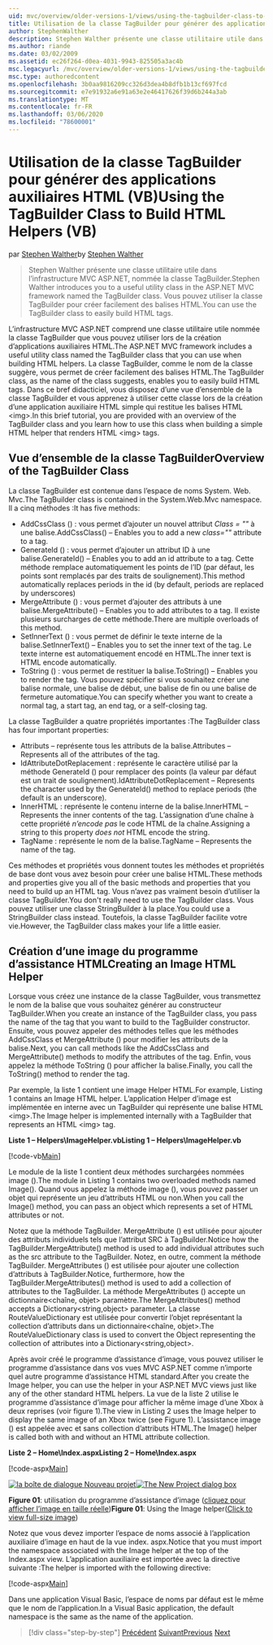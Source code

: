 ```yaml
---
uid: mvc/overview/older-versions-1/views/using-the-tagbuilder-class-to-build-html-helpers-vb
title: Utilisation de la classe TagBuilder pour générer des applications auxiliaires HTML (VB) | Microsoft Docs
author: StephenWalther
description: Stephen Walther présente une classe utilitaire utile dans l’infrastructure MVC ASP.NET, nommée la classe TagBuilder. Vous pouvez utiliser la classe TagBuilder pour facilement...
ms.author: riande
ms.date: 03/02/2009
ms.assetid: ec26f264-d0ea-4031-9943-825505a3ac4b
msc.legacyurl: /mvc/overview/older-versions-1/views/using-the-tagbuilder-class-to-build-html-helpers-vb
msc.type: authoredcontent
ms.openlocfilehash: 3b0aa9816209cc326d3dea4b8dfb1b13cf697fcd
ms.sourcegitcommit: e7e91932a6e91a63e2e46417626f39d6b244a3ab
ms.translationtype: MT
ms.contentlocale: fr-FR
ms.lasthandoff: 03/06/2020
ms.locfileid: "78600001"
---
```

# <a name="using-the-tagbuilder-class-to-build-html-helpers-vb"></a><span data-ttu-id="2d166-104">Utilisation de la classe TagBuilder pour générer des applications auxiliaires HTML (VB)</span><span class="sxs-lookup"><span data-stu-id="2d166-104">Using the TagBuilder Class to Build HTML Helpers (VB)</span></span>

<span data-ttu-id="2d166-105">par [Stephen Walther](https://github.com/StephenWalther)</span><span class="sxs-lookup"><span data-stu-id="2d166-105">by [Stephen Walther](https://github.com/StephenWalther)</span></span>

> <span data-ttu-id="2d166-106">Stephen Walther présente une classe utilitaire utile dans l’infrastructure MVC ASP.NET, nommée la classe TagBuilder.</span><span class="sxs-lookup"><span data-stu-id="2d166-106">Stephen Walther introduces you to a useful utility class in the ASP.NET MVC framework named the TagBuilder class.</span></span> <span data-ttu-id="2d166-107">Vous pouvez utiliser la classe TagBuilder pour créer facilement des balises HTML.</span><span class="sxs-lookup"><span data-stu-id="2d166-107">You can use the TagBuilder class to easily build HTML tags.</span></span>

<span data-ttu-id="2d166-108">L’infrastructure MVC ASP.NET comprend une classe utilitaire utile nommée la classe TagBuilder que vous pouvez utiliser lors de la création d’applications auxiliaires HTML.</span><span class="sxs-lookup"><span data-stu-id="2d166-108">The ASP.NET MVC framework includes a useful utility class named the TagBuilder class that you can use when building HTML helpers.</span></span> <span data-ttu-id="2d166-109">La classe TagBuilder, comme le nom de la classe suggère, vous permet de créer facilement des balises HTML.</span><span class="sxs-lookup"><span data-stu-id="2d166-109">The TagBuilder class, as the name of the class suggests, enables you to easily build HTML tags.</span></span> <span data-ttu-id="2d166-110">Dans ce bref didacticiel, vous disposez d’une vue d’ensemble de la classe TagBuilder et vous apprenez à utiliser cette classe lors de la création d’une application auxiliaire HTML simple qui restitue les balises HTML &lt;img&gt;.</span><span class="sxs-lookup"><span data-stu-id="2d166-110">In this brief tutorial, you are provided with an overview of the TagBuilder class and you learn how to use this class when building a simple HTML helper that renders HTML &lt;img&gt; tags.</span></span>

## <a name="overview-of-the-tagbuilder-class"></a><span data-ttu-id="2d166-111">Vue d’ensemble de la classe TagBuilder</span><span class="sxs-lookup"><span data-stu-id="2d166-111">Overview of the TagBuilder Class</span></span>

<span data-ttu-id="2d166-112">La classe TagBuilder est contenue dans l’espace de noms System. Web. Mvc.</span><span class="sxs-lookup"><span data-stu-id="2d166-112">The TagBuilder class is contained in the System.Web.Mvc namespace.</span></span> <span data-ttu-id="2d166-113">Il a cinq méthodes :</span><span class="sxs-lookup"><span data-stu-id="2d166-113">It has five methods:</span></span>

- <span data-ttu-id="2d166-114">AddCssClass () : vous permet d’ajouter un nouvel attribut *Class = ""* à une balise.</span><span class="sxs-lookup"><span data-stu-id="2d166-114">AddCssClass() – Enables you to add a new *class=""* attribute to a tag.</span></span>
- <span data-ttu-id="2d166-115">GenerateId () : vous permet d’ajouter un attribut ID à une balise.</span><span class="sxs-lookup"><span data-stu-id="2d166-115">GenerateId() – Enables you to add an id attribute to a tag.</span></span> <span data-ttu-id="2d166-116">Cette méthode remplace automatiquement les points de l’ID (par défaut, les points sont remplacés par des traits de soulignement).</span><span class="sxs-lookup"><span data-stu-id="2d166-116">This method automatically replaces periods in the id (by default, periods are replaced by underscores)</span></span>
- <span data-ttu-id="2d166-117">MergeAttribute () : vous permet d’ajouter des attributs à une balise.</span><span class="sxs-lookup"><span data-stu-id="2d166-117">MergeAttribute() – Enables you to add attributes to a tag.</span></span> <span data-ttu-id="2d166-118">Il existe plusieurs surcharges de cette méthode.</span><span class="sxs-lookup"><span data-stu-id="2d166-118">There are multiple overloads of this method.</span></span>
- <span data-ttu-id="2d166-119">SetInnerText () : vous permet de définir le texte interne de la balise.</span><span class="sxs-lookup"><span data-stu-id="2d166-119">SetInnerText() – Enables you to set the inner text of the tag.</span></span> <span data-ttu-id="2d166-120">Le texte interne est automatiquement encodé en HTML.</span><span class="sxs-lookup"><span data-stu-id="2d166-120">The inner text is HTML encode automatically.</span></span>
- <span data-ttu-id="2d166-121">ToString () : vous permet de restituer la balise.</span><span class="sxs-lookup"><span data-stu-id="2d166-121">ToString() – Enables you to render the tag.</span></span> <span data-ttu-id="2d166-122">Vous pouvez spécifier si vous souhaitez créer une balise normale, une balise de début, une balise de fin ou une balise de fermeture automatique.</span><span class="sxs-lookup"><span data-stu-id="2d166-122">You can specify whether you want to create a normal tag, a start tag, an end tag, or a self-closing tag.</span></span>

<span data-ttu-id="2d166-123">La classe TagBuilder a quatre propriétés importantes :</span><span class="sxs-lookup"><span data-stu-id="2d166-123">The TagBuilder class has four important properties:</span></span>

- <span data-ttu-id="2d166-124">Attributs – représente tous les attributs de la balise.</span><span class="sxs-lookup"><span data-stu-id="2d166-124">Attributes – Represents all of the attributes of the tag.</span></span>
- <span data-ttu-id="2d166-125">IdAttributeDotReplacement : représente le caractère utilisé par la méthode GenerateId () pour remplacer des points (la valeur par défaut est un trait de soulignement).</span><span class="sxs-lookup"><span data-stu-id="2d166-125">IdAttributeDotReplacement – Represents the character used by the GenerateId() method to replace periods (the default is an underscore).</span></span>
- <span data-ttu-id="2d166-126">InnerHTML : représente le contenu interne de la balise.</span><span class="sxs-lookup"><span data-stu-id="2d166-126">InnerHTML – Represents the inner contents of the tag.</span></span> <span data-ttu-id="2d166-127">L’assignation d’une chaîne à cette propriété *n’encode pas* le code HTML de la chaîne.</span><span class="sxs-lookup"><span data-stu-id="2d166-127">Assigning a string to this property *does not* HTML encode the string.</span></span>
- <span data-ttu-id="2d166-128">TagName : représente le nom de la balise.</span><span class="sxs-lookup"><span data-stu-id="2d166-128">TagName – Represents the name of the tag.</span></span>

<span data-ttu-id="2d166-129">Ces méthodes et propriétés vous donnent toutes les méthodes et propriétés de base dont vous avez besoin pour créer une balise HTML.</span><span class="sxs-lookup"><span data-stu-id="2d166-129">These methods and properties give you all of the basic methods and properties that you need to build up an HTML tag.</span></span> <span data-ttu-id="2d166-130">Vous n’avez pas vraiment besoin d’utiliser la classe TagBuilder.</span><span class="sxs-lookup"><span data-stu-id="2d166-130">You don't really need to use the TagBuilder class.</span></span> <span data-ttu-id="2d166-131">Vous pouvez utiliser une classe StringBuilder à la place.</span><span class="sxs-lookup"><span data-stu-id="2d166-131">You could use a StringBuilder class instead.</span></span> <span data-ttu-id="2d166-132">Toutefois, la classe TagBuilder facilite votre vie.</span><span class="sxs-lookup"><span data-stu-id="2d166-132">However, the TagBuilder class makes your life a little easier.</span></span>

## <a name="creating-an-image-html-helper"></a><span data-ttu-id="2d166-133">Création d’une image du programme d’assistance HTML</span><span class="sxs-lookup"><span data-stu-id="2d166-133">Creating an Image HTML Helper</span></span>

<span data-ttu-id="2d166-134">Lorsque vous créez une instance de la classe TagBuilder, vous transmettez le nom de la balise que vous souhaitez générer au constructeur TagBuilder.</span><span class="sxs-lookup"><span data-stu-id="2d166-134">When you create an instance of the TagBuilder class, you pass the name of the tag that you want to build to the TagBuilder constructor.</span></span> <span data-ttu-id="2d166-135">Ensuite, vous pouvez appeler des méthodes telles que les méthodes AddCssClass et MergeAttribute () pour modifier les attributs de la balise.</span><span class="sxs-lookup"><span data-stu-id="2d166-135">Next, you can call methods like the AddCssClass and MergeAttribute() methods to modify the attributes of the tag.</span></span> <span data-ttu-id="2d166-136">Enfin, vous appelez la méthode ToString () pour afficher la balise.</span><span class="sxs-lookup"><span data-stu-id="2d166-136">Finally, you call the ToString() method to render the tag.</span></span>

<span data-ttu-id="2d166-137">Par exemple, la liste 1 contient une image Helper HTML.</span><span class="sxs-lookup"><span data-stu-id="2d166-137">For example, Listing 1 contains an Image HTML helper.</span></span> <span data-ttu-id="2d166-138">L’application Helper d’image est implémentée en interne avec un TagBuilder qui représente une balise HTML &lt;img&gt;.</span><span class="sxs-lookup"><span data-stu-id="2d166-138">The Image helper is implemented internally with a TagBuilder that represents an HTML &lt;img&gt; tag.</span></span>

<span data-ttu-id="2d166-139">**Liste 1 – Helpers\ImageHelper.vb**</span><span class="sxs-lookup"><span data-stu-id="2d166-139">**Listing 1 – Helpers\ImageHelper.vb**</span></span>

[!code-vb[Main](using-the-tagbuilder-class-to-build-html-helpers-vb/samples/sample1.vb)]

<span data-ttu-id="2d166-140">Le module de la liste 1 contient deux méthodes surchargées nommées image ().</span><span class="sxs-lookup"><span data-stu-id="2d166-140">The module in Listing 1 contains two overloaded methods named Image().</span></span> <span data-ttu-id="2d166-141">Quand vous appelez la méthode image (), vous pouvez passer un objet qui représente un jeu d’attributs HTML ou non.</span><span class="sxs-lookup"><span data-stu-id="2d166-141">When you call the Image() method, you can pass an object which represents a set of HTML attributes or not.</span></span>

<span data-ttu-id="2d166-142">Notez que la méthode TagBuilder. MergeAttribute () est utilisée pour ajouter des attributs individuels tels que l’attribut SRC à TagBuilder.</span><span class="sxs-lookup"><span data-stu-id="2d166-142">Notice how the TagBuilder.MergeAttribute() method is used to add individual attributes such as the src attribute to the TagBuilder.</span></span> <span data-ttu-id="2d166-143">Notez, en outre, comment la méthode TagBuilder. MergeAttributes () est utilisée pour ajouter une collection d’attributs à TagBuilder.</span><span class="sxs-lookup"><span data-stu-id="2d166-143">Notice, furthermore, how the TagBuilder.MergeAttributes() method is used to add a collection of attributes to the TagBuilder.</span></span> <span data-ttu-id="2d166-144">La méthode MergeAttributes () accepte un dictionnaire&lt;chaîne, objet&gt; paramètre.</span><span class="sxs-lookup"><span data-stu-id="2d166-144">The MergeAttributes() method accepts a Dictionary&lt;string,object&gt; parameter.</span></span> <span data-ttu-id="2d166-145">La classe RouteValueDictionary est utilisée pour convertir l’objet représentant la collection d’attributs dans un dictionnaire&lt;chaîne, objet&gt;.</span><span class="sxs-lookup"><span data-stu-id="2d166-145">The RouteValueDictionary class is used to convert the Object representing the collection of attributes into a Dictionary&lt;string,object&gt;.</span></span>

<span data-ttu-id="2d166-146">Après avoir créé le programme d’assistance d’image, vous pouvez utiliser le programme d’assistance dans vos vues MVC ASP.NET comme n’importe quel autre programme d’assistance HTML standard.</span><span class="sxs-lookup"><span data-stu-id="2d166-146">After you create the Image helper, you can use the helper in your ASP.NET MVC views just like any of the other standard HTML helpers.</span></span> <span data-ttu-id="2d166-147">La vue de la liste 2 utilise le programme d’assistance d’image pour afficher la même image d’une Xbox à deux reprises (voir figure 1).</span><span class="sxs-lookup"><span data-stu-id="2d166-147">The view in Listing 2 uses the Image helper to display the same image of an Xbox twice (see Figure 1).</span></span> <span data-ttu-id="2d166-148">L’assistance image () est appelée avec et sans collection d’attributs HTML.</span><span class="sxs-lookup"><span data-stu-id="2d166-148">The Image() helper is called both with and without an HTML attribute collection.</span></span>

<span data-ttu-id="2d166-149">**Liste 2 – Home\Index.aspx**</span><span class="sxs-lookup"><span data-stu-id="2d166-149">**Listing 2 – Home\Index.aspx**</span></span>

[!code-aspx[Main](using-the-tagbuilder-class-to-build-html-helpers-vb/samples/sample2.aspx)]

<span data-ttu-id="2d166-150">[![la boîte de dialogue Nouveau projet](using-the-tagbuilder-class-to-build-html-helpers-vb/_static/image1.jpg)](using-the-tagbuilder-class-to-build-html-helpers-vb/_static/image1.png)</span><span class="sxs-lookup"><span data-stu-id="2d166-150">[![The New Project dialog box](using-the-tagbuilder-class-to-build-html-helpers-vb/_static/image1.jpg)](using-the-tagbuilder-class-to-build-html-helpers-vb/_static/image1.png)</span></span>

<span data-ttu-id="2d166-151">**Figure 01**: utilisation du programme d’assistance d’image ([cliquez pour afficher l’image en taille réelle](using-the-tagbuilder-class-to-build-html-helpers-vb/_static/image2.png))</span><span class="sxs-lookup"><span data-stu-id="2d166-151">**Figure 01**: Using the Image helper([Click to view full-size image](using-the-tagbuilder-class-to-build-html-helpers-vb/_static/image2.png))</span></span>

<span data-ttu-id="2d166-152">Notez que vous devez importer l’espace de noms associé à l’application auxiliaire d’image en haut de la vue index. aspx.</span><span class="sxs-lookup"><span data-stu-id="2d166-152">Notice that you must import the namespace associated with the Image helper at the top of the Index.aspx view.</span></span> <span data-ttu-id="2d166-153">L’application auxiliaire est importée avec la directive suivante :</span><span class="sxs-lookup"><span data-stu-id="2d166-153">The helper is imported with the following directive:</span></span>

[!code-aspx[Main](using-the-tagbuilder-class-to-build-html-helpers-vb/samples/sample3.aspx)]

<span data-ttu-id="2d166-154">Dans une application Visual Basic, l’espace de noms par défaut est le même que le nom de l’application.</span><span class="sxs-lookup"><span data-stu-id="2d166-154">In a Visual Basic application, the default namespace is the same as the name of the application.</span></span>

> [!div class="step-by-step"]
> <span data-ttu-id="2d166-155">[Précédent](creating-custom-html-helpers-vb.md)
> [Suivant](creating-page-layouts-with-view-master-pages-vb.md)</span><span class="sxs-lookup"><span data-stu-id="2d166-155">[Previous](creating-custom-html-helpers-vb.md)
[Next](creating-page-layouts-with-view-master-pages-vb.md)</span></span>
